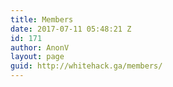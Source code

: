 ```yaml
---
title: Members
date: 2017-07-11 05:48:21 Z
id: 171
author: AnonV
layout: page
guid: http://whitehack.ga/members/
---
```


